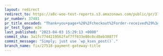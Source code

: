 ```yaml
---
layout: redirect
redirect_to: https://a8c-woo-test-reports.s3.amazonaws.com/public/pr/37481/e2e/index.html
pr_number: 37481
pr_title_encoded: "Thank+you+page+%28%2Fcheckout%2Forder-received%29%3A+payment+gateway+title+formatting"
pr_test_type: e2e
last_published: "2023-04-03 15:29:13 +0000"
commit_sha: 3a1fc7744219562faf7ff033e80c0cd8eb38877f
commit_message: "Simply; just use `wp_kses_post()`."
branch_name: fix/27518-payment-gateway-title
---
```

